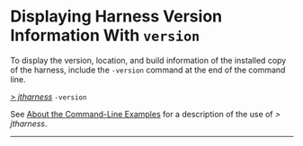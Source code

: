 
# Displaying Harness Version Information With `version`

To display the version, location, and build information of the installed copy of the harness,
include the `-version` command at the end of the command line.

[*\> jtharness*](aboutExamples.html) `-version`

See [About the Command-Line Examples](aboutExamples.html) for a description of the use of *\>
jtharness*.

----------------------------------------------------------------------------------------------------


